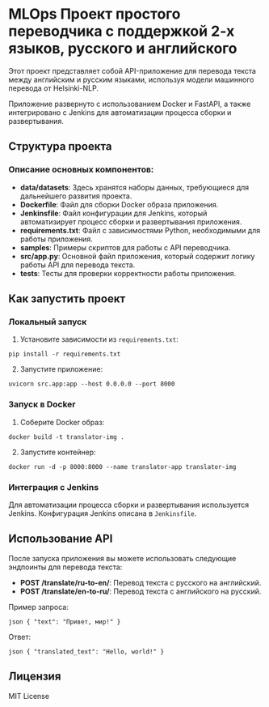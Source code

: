 # MLOps Проект простого переводчика с поддержкой 2-х языков, русского и английского

Этот проект представляет собой API-приложение для перевода текста между английским и русским языками, используя модели машинного перевода от Helsinki-NLP.

Приложение развернуто с использованием Docker и FastAPI, а также интегрировано с Jenkins для автоматизации процесса сборки и развертывания.

## Структура проекта

### Описание основных компонентов:

- **data/datasets**: Здесь хранятся наборы данных, требующиеся для дальнейшего развития проекта.
- **Dockerfile**: Файл для сборки Docker образа приложения.
- **Jenkinsfile**: Файл конфигурации для Jenkins, который автоматизирует процесс сборки и развертывания приложения.
- **requirements.txt**: Файл с зависимостями Python, необходимыми для работы приложения.
- **samples**: Примеры скриптов для работы с API переводчика.
- **src/app.py**: Основной файл приложения, который содержит логику работы API для перевода текста.
- **tests**: Тесты для проверки корректности работы приложения.

## Как запустить проект

### Локальный запуск

1. Установите зависимости из `requirements.txt`:
```shell
pip install -r requirements.txt
```
2. Запустите приложение:
```shell
uvicorn src.app:app --host 0.0.0.0 --port 8000
```

### Запуск в Docker

1. Соберите Docker образ:
```shell
docker build -t translator-img .
```
2. Запустите контейнер:
```shell
docker run -d -p 8000:8000 --name translator-app translator-img
```

### Интеграция с Jenkins

Для автоматизации процесса сборки и развертывания используется Jenkins. Конфигурация Jenkins описана в `Jenkinsfile`.

## Использование API

После запуска приложения вы можете использовать следующие эндпоинты для перевода текста:

- **POST /translate/ru-to-en/**: Перевод текста с русского на английский.
- **POST /translate/en-to-ru/**: Перевод текста с английского на русский.

Пример запроса:
```
json { "text": "Привет, мир!" }
```

Ответ:
```
json { "translated_text": "Hello, world!" }
```

## Лицензия
MIT License